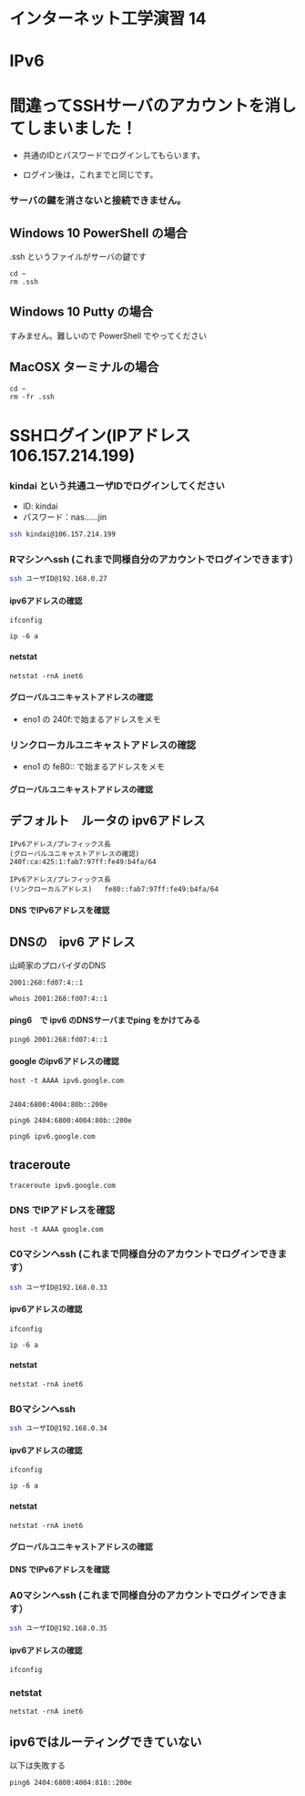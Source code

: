 # インターネット工学演習 14
# IPv6

# 間違ってSSHサーバのアカウントを消してしまいました！

* 共通のIDとパスワードでログインしてもらいます。

* ログイン後は，これまでと同じです。

### サーバの鍵を消さないと接続できません。


## Windows 10  PowerShell の場合

.ssh というファイルがサーバの鍵です

```
cd ~
rm .ssh
```
 
## Windows 10 Putty の場合

すみません。難しいので PowerShell でやってください

## MacOSX ターミナルの場合

```
cd ~
rm -fr .ssh
```

# SSHログイン(IPアドレス 106.157.214.199)

### kindai という共通ユーザIDでログインしてください

* ID: kindai
* パスワード：nas......jin

```bash
ssh kindai@106.157.214.199
```

### Rマシンへssh (これまで同様自分のアカウントでログインできます）

```bash
ssh ユーザID@192.168.0.27
```

#### ipv6アドレスの確認

```
ifconfig
```

```
ip -6 a
```

#### netstat
 
 ```
 netstat -rnA inet6
 ```

#### グローバルユニキャストアドレスの確認

* eno1 の 240f:で始まるアドレスをメモ


### リンクローカルユニキャストアドレスの確認

* eno1 の fe80:: で始まるアドレスをメモ


#### グローバルユニキャストアドレスの確認


## デフォルト　ルータの ipv6アドレス

```
IPv6アドレス/プレフィックス長
(グローバルユニキャストアドレスの確認)	240f:ca:425:1:fab7:97ff:fe49:b4fa/64

IPv6アドレス/プレフィックス長
(リンクローカルアドレス)	fe80::fab7:97ff:fe49:b4fa/64
```

#### DNS でIPv6アドレスを確認

## DNSの　ipv6 アドレス

山崎家のプロバイダのDNS

```
2001:268:fd07:4::1
```

```
whois 2001:268:fd07:4::1
```


#### ping6　で ipv6 のDNSサーバまでping をかけてみる

```
ping6 2001:268:fd07:4::1
```

#### google のipv6アドレスの確認

```
host -t AAAA ipv6.google.com
 
 
2404:6800:4004:80b::200e
 
ping6 2404:6800:4004:80b::200e
```

```
ping6 ipv6.google.com
```

## traceroute

```
traceroute ipv6.google.com
```

### DNS でIPアドレスを確認

```
host -t AAAA google.com
```

### C0マシンへssh (これまで同様自分のアカウントでログインできます）

```bash
ssh ユーザID@192.168.0.33
```


#### ipv6アドレスの確認

```
ifconfig
```

```
ip -6 a
```


#### netstat
 
 ```
 netstat -rnA inet6
 ```


### B0マシンへssh 

```bash
ssh ユーザID@192.168.0.34
```


#### ipv6アドレスの確認

```
ifconfig
```

```
ip -6 a
```


#### netstat
 
 ```
 netstat -rnA inet6
 ```
 
#### グローバルユニキャストアドレスの確認

#### DNS でIPv6アドレスを確認



### A0マシンへssh (これまで同様自分のアカウントでログインできます）

```bash
ssh ユーザID@192.168.0.35
```


#### ipv6アドレスの確認

```
ifconfig

```

### netstat
 
 ```
 netstat -rnA inet6
 ```
 
## ipv6ではルーティングできていない

以下は失敗する

```
ping6 2404:6800:4004:818::200e
```

 